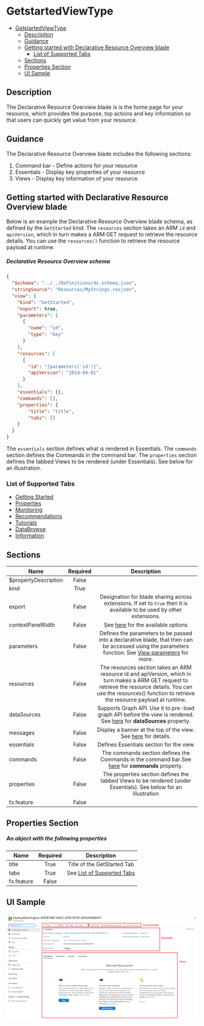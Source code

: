 <a name="getstartedviewtype"></a>
# GetstartedViewType
* [GetstartedViewType](#getstartedviewtype)
    * [Description](#getstartedviewtype-description)
    * [Guidance](#getstartedviewtype-guidance)
    * [Getting started with Declarative Resource Overview blade](#getstartedviewtype-getting-started-with-declarative-resource-overview-blade)
        * [List of Supported Tabs](#getstartedviewtype-getting-started-with-declarative-resource-overview-blade-list-of-supported-tabs)
    * [Sections](#getstartedviewtype-sections)
    * [Properties Section](#getstartedviewtype-properties-section)
    * [UI Sample](#getstartedviewtype-ui-sample)

<a name="getstartedviewtype-description"></a>
## Description
The Declarative Resource Overview blade is is the home page for your resource, which provides the purpose, top actions and key information so that users can quickly get value from your resource.
<a name="getstartedviewtype-guidance"></a>
## Guidance

The Declarative Resource Overview blade includes the following sections:

1. Command bar - Define actions for your resource
2. Essentials - Display key properties of your resource
3. Views - Display key information of your resource


<a name="getstartedviewtype-getting-started-with-declarative-resource-overview-blade"></a>
## Getting started with Declarative Resource Overview blade

Below is an example the Declarative Resource Overview blade schema, as defined by the `GetStarted` kind. The `resources` section takes an ARM `id` and `apiVersion`, which in turn makes a ARM GET request to retrieve the resource details.  You can use the `resources()` function to retrieve the resource payload at runtime.


<a name="getstartedviewtype-getting-started-with-declarative-resource-overview-blade-declarative-resource-overview-schema"></a>
##### Declarative Resource Overview schema
<a name="resourceoverviewschema"></a>
```json
{
  "$schema": "../../Definitions/dx.schema.json",
  "stringSource": "Resources/MyStrings.resjson",
  "view": {
    "kind": "GetStarted",
    "export": true,
    "parameters": [
      {
        "name": "id",
        "type": "key"
      }
    ],
    "resources": [
      {
        "id": "[parameters('id')]",
        "apiVersion": "2014-04-01"
      }
    ],
    "essentials": {},
    "commands": [],
    "properties": {
        "title": "title",
        "tabs": []
    }
  }
}
```
The `essentials` section defines what is rendered in Essentials.  The `commands` section defines the Commands in the command bar.  The `properties` section defines the tabbed Views to be rendered (under Essentials).  See below for an illustration.

<a name="getstartedviewtype-getting-started-with-declarative-resource-overview-blade-list-of-supported-tabs"></a>
### List of Supported Tabs
- [Getting Started](dx-getstarted-GetStartedTab.md)
- [Properties](dx-getstarted-PropertiesTab.md)
- [Monitoring](dx-getstarted-MonitoringTab.md)
- [Recommendations](dx-getstarted-RecommendationsTab.md)
- [Tutorials](dx-getstarted-TutorialsTab.md)
- [DataBrowse](dx-getstarted-DataBrowseTab.md)
- [Information](dx-getstarted-InformationTab.md)
 
<a name="getstartedviewtype-sections"></a>
## Sections
| Name | Required | Description
| ---|:--:|:--:|
|$propertyDescription|False|
|kind|True|
|export|False|Designation for blade sharing across extensions. If set to `true` then it is available to be used by other extensions.
|contextPaneWidth|False|See [here](dx-enum-contextPaneWidth.md ) for the available options
|parameters|False|Defines the parameters to be passed into a declarative blade, that then can be accessed using the parameters function. See [View parameters](dx-viewTypeParameters.md) for more.
|resources|False|The resources section takes an ARM resource id and apiVersion, which in turn makes a ARM GET request to retrieve the resource details. You can use the resources() function to retrieve the resource payload at runtime.
|dataSources|False|Supports Graph API. Use it to pre-load graph API before the view is rendered. See [here](dx-viewTypeDataSources.md) for **dataSources** property.
|messages|False|Display a banner at the top of the view. See [here](dx-enum-viewTypeMessages-items-kind.md) for details.
|essentials|False|Defines Essentials section for the view
|commands|False|The commands section defines the Commands in the command bar.See [here](dx-viewTypeCommands.md) for **commands** property.
|properties|False|The properties section defines the tabbed Views to be rendered (under Essentials). See below for an illustration
|fx.feature|False|
<a name="getstartedviewtype-properties-section"></a>
## Properties Section
<a name="getstartedviewtype-properties-section-an-object-with-the-following-properties"></a>
##### An object with the following properties
| Name | Required | Description
| ---|:--:|:--:|
|title|True|Title of the GetStarted Tab
|tabs|True|See [List of Supported Tabs](#list-of-supported-tabs)
|fx.feature|False|
<a name="getstartedviewtype-ui-sample"></a>
## UI Sample
![alt-text](../media/dx/views/GetStartedView.png )  
